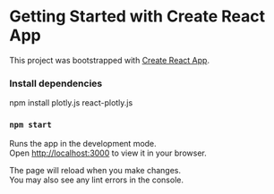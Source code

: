 # Getting Started with Create React App

This project was bootstrapped with [Create React App](https://github.com/facebook/create-react-app).

### Install dependencies
npm install plotly.js react-plotly.js

### `npm start`

Runs the app in the development mode.\
Open [http://localhost:3000](http://localhost:3000) to view it in your browser.

The page will reload when you make changes.\
You may also see any lint errors in the console.


